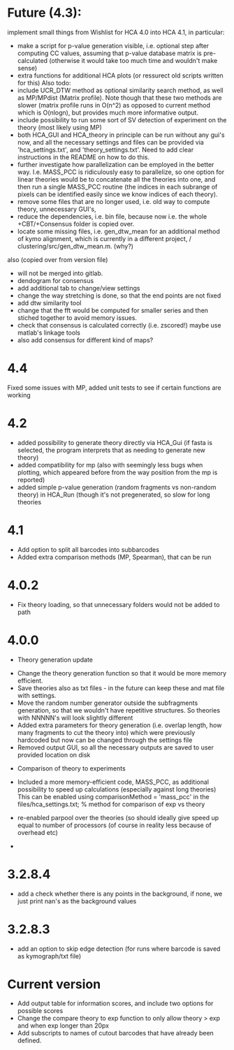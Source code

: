 # Future (4.3):
implement small things from Wishlist for HCA 4.0 into HCA 4.1, in particular:
- make a script for p-value generation visible, i.e. optional step after computing CC values, assuming that 
p-value database matrix is pre-calculated (otherwise it would take too much time and wouldn't make sense)
- extra functions for additional HCA plots (or ressurect old scripts written for this)
Also todo:
- include UCR_DTW method as optional similarity search method, as well as MP/MPdist (Matrix profile). Note though that 
these two methods are slower (matrix profile runs in O(n^2) as opposed to current method which is O(nlogn), but provides much 
more informative output.
- include possibility to run some sort of SV detection of experiment on the theory (most likely using MP)
- both HCA_GUI and HCA_theory in principle can be run without any gui's now, and all the necessary settings and files can be provided via
'hca_settings.txt', and 'theory_settings.txt'. Need to add clear instructions in the README on how to do this.
- further investigate how parallelization can be employed in the better way. I.e. MASS_PCC is ridiculously easy to parallelize, so one 
option for linear theories would be to concatenate all the theories into one, and then run a single MASS_PCC routine (the indices in each 
subrange of pixels can be identified easily since we know indices of each theory).
- remove some files that are no longer used, i.e. old way to compute theory, unnecessary GUI's, 
- reduce the dependencies, i.e. bin file, because now i.e. the whole +CBT/+Consensus folder is copied over.
- locate some missing files, i.e. gen_dtw_mean for an additional method of kymo alignment, which is currently in a different project, 
/ clustering/src/gen_dtw_mean.m. (why?)

also (copied over from version file)
- will not be merged into gitlab.
- dendogram for consensus
- add additional tab to change/view settings
- change the way stretching is done, so that the end points are not fixed
- add dtw similarity tool
- change that the fft would be computed for smaller series and then stiched together
to avoid memory issues.
- check that consensus is calculated correctly (i.e. zscored!) maybe use matlab's linkage tools
- also add consensus for different kind of maps?

# 4.4
Fixed some issues with MP, added unit tests to see if certain functions are working

# 4.2
- added possibility to generate theory directly via HCA_Gui (if fasta is selected, the program interprets that as needing to generate new theory)
- added compatibility for mp (also with seemingly less bugs when plotting, which appeared before from the way position from the mp is reported)
- added simple p-value generation (random fragments vs non-random theory) in HCA_Run (though it's not pregenerated, so slow for long theories
# 4.1
- Add option to split all barcodes into subbarcodes
- Added extra comparison methods (MP, Spearman), that can be run

# 4.0.2
- Fix theory loading, so that unnecessary folders would not be added to path

# 4.0.0
* Theory generation update
- Change the theory generation function so that it would be more memory efficient. 
- Save theories also as txt files - in the future can keep these and mat file with settings.
- Move the random number generator outside the subfragments generation, so that we wouldn't have
repetitive structures. So theories with NNNNN's will look slightly different
- Added extra parameters for theory generation (i.e. overlap length, how many fragments to cut the theory into)
which were previously hardcoded but now can be changed through the settings file
- Removed output GUI, so all the necessary outputs are saved to user provided location on disk
* Comparison of theory to experiments
- Included a more memory-efficient code, MASS_PCC, as additional possibility to speed up calculations (especially against long theories)
This can be enabled using 
comparisonMethod = 'mass_pcc' in the files/hca_settings.txt; % method for comparison of exp vs theory

- re-enabled parpool over the theories (so should ideally give speed up equal to number of processors (of course in reality less 
because of overhead etc)
- 

# 3.2.8.4

- add a check whether there is any points in the background, if none, we just print nan's as the background values

# 3.2.8.3

- add an option to skip edge detection (for runs where barcode is saved as kymograph/txt file)

# Current version

- Add output table for information scores, and include two options for possible scores
- Change the compare theory to exp function to only allow theory > exp and when exp longer than 20px
- Add subscripts to names of cutout barcodes that have already been defined.
